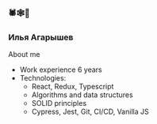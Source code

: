 
### 🕷🕸🐞

### Илья Агарышев

About me
- Work experience 6 years
- Technologies: 
  - React, Redux, Typescript
  - Algorithms and data structures
  - SOLID principles
  - Cypress, Jest, Git, CI/CD, Vanilla JS
